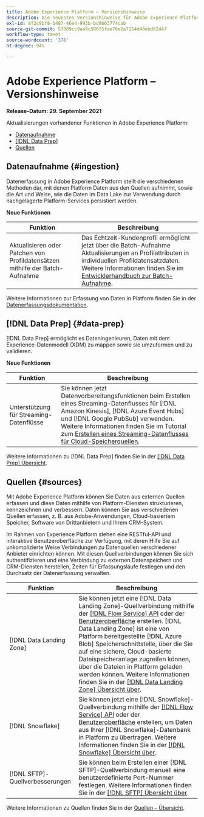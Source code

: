 ```yaml
---
title: Adobe Experience Platform – Versionshinweise
description: Die neuesten Versionshinweise für Adobe Experience Platform.
exl-id: 8f2c9bf8-1487-46e4-993b-bd9b63774cab
source-git-commit: 57089cc9aa9c586f5fae70e2a7154d48ebd62447
workflow-type: tm+mt
source-wordcount: '376'
ht-degree: 94%

---
```


# Adobe Experience Platform – Versionshinweise

**Release-Datum: 29. September 2021**

Aktualisierungen vorhandener Funktionen in Adobe Experience Platform:

- [Datenaufnahme](#ingestion)
- [[!DNL Data Prep]](#data-prep)
- [Quellen](#sources)

## Datenaufnahme {#ingestion}

Datenerfassung in Adobe Experience Platform stellt die verschiedenen Methoden dar, mit denen Platform Daten aus den Quellen aufnimmt, sowie die Art und Weise, wie die Daten im Data Lake zur Verwendung durch nachgelagerte Platform-Services persistiert werden.

**Neue Funktionen**

| Funktion | Beschreibung |
|------- | -----------|
| Aktualisieren oder Patchen von Profildatensätzen mithilfe der Batch-Aufnahme | Das Echtzeit-Kundenprofil ermöglicht jetzt über die Batch-Aufnahme Aktualisierungen an Profilattributen in individuellen Profildatensatzdaten. Weitere Informationen finden Sie im [Entwicklerhandbuch zur Batch-Aufnahme](../../ingestion/batch-ingestion/api-overview.md). |

Weitere Informationen zur Erfassung von Daten in Platform finden Sie in der [Datenerfassungsdokumentation](../../ingestion/home.md).

## [!DNL Data Prep] {#data-prep}

[!DNL Data Prep] ermöglicht es Dateningenieuren, Daten mit dem Experience-Datenmodell (XDM) zu mappen sowie sie umzuformen und zu validieren.

**Neue Funktionen**

| Funktion | Beschreibung |
| --- | --- |
| Unterstützung für Streaming-Datenflüsse | Sie können jetzt Datenvorbereitungsfunktionen beim Erstellen eines Streaming-Datenflusses für [!DNL Amazon Kinesis], [!DNL Azure Event Hubs] und [!DNL Google PubSub] verwenden. Weitere Informationen finden Sie im Tutorial zum [Erstellen eines Streaming-Datenflusses für Cloud-Speicherquellen](../../sources/tutorials/ui/dataflow/streaming/cloud-storage-streaming.md). |

Weitere Informationen zu [!DNL Data Prep] finden Sie in der [[!DNL Data Prep] Übersicht](../../data-prep/home.md).

## Quellen {#sources}

Mit Adobe Experience Platform können Sie Daten aus externen Quellen erfassen und diese Daten mithilfe von Platform-Diensten strukturieren, kennzeichnen und verbessern. Daten können Sie aus verschiedenen Quellen erfassen, z. B. aus Adobe-Anwendungen, Cloud-basiertem Speicher, Software von Drittanbietern und Ihrem CRM-System.

Im Rahmen von Experience Platform stehen eine RESTful-API und interaktive Benutzeroberfläche zur Verfügung, mit deren Hilfe Sie auf unkomplizierte Weise Verbindungen zu Datenquellen verschiedener Anbieter einrichten können. Mit diesen Quellverbindungen können Sie sich authentifizieren und eine Verbindung zu externen Datenspeichern und CRM-Diensten herstellen, Zeiten für Erfassungsläufe festlegen und den Durchsatz der Datenerfassung verwalten.

| Funktion | Beschreibung |
| --- | --- |
| [!DNL Data Landing Zone] | Sie können jetzt eine [!DNL Data Landing Zone]-Quellverbindung mithilfe der [[!DNL Flow Service] API](../../sources/tutorials/api/create/cloud-storage/data-landing-zone.md) oder der [Benutzeroberfläche](../../sources/tutorials/ui/create/cloud-storage/data-landing-zone.md) erstellen. [!DNL Data Landing Zone] ist eine von Platform bereitgestellte  [!DNL Azure Blob] Speicherschnittstelle, über die Sie auf eine sichere, Cloud-basierte Dateispeicheranlage zugreifen können, über die Dateien in Platform geladen werden können. Weitere Informationen finden Sie in der [[!DNL Data Landing Zone] Übersicht über](../../sources/connectors/cloud-storage/data-landing-zone.md). |
| [!DNL Snowflake] | Sie können jetzt eine [!DNL Snowflake]-Quellverbindung mithilfe der [[!DNL Flow Service] API](../../sources/tutorials/api/create/databases/snowflake.md) oder der [Benutzeroberfläche](../../sources/tutorials/ui/create/databases/snowflake.md) erstellen, um Daten aus Ihrer [!DNL Snowflake]-Datenbank in Platform zu übertragen. Weitere Informationen finden Sie in der [[!DNL Snowflake] Übersicht über](../../sources/connectors/databases/snowflake.md). |
| [!DNL SFTP]-Quellverbesserungen | Sie können beim Erstellen einer [!DNL SFTP]-Quellverbindung manuell eine benutzerdefinierte Port-Nummer festlegen. Weitere Informationen finden Sie in der [[!DNL SFTP] Übersicht über](../../sources/connectors/cloud-storage/sftp.md). |

Weitere Informationen zu Quellen finden Sie in der [Quellen – Übersicht](../../sources/home.md).
